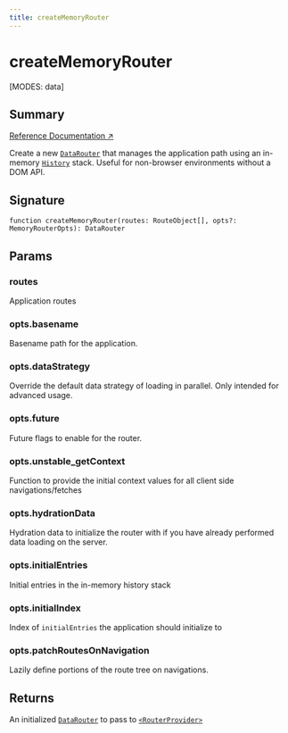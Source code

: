 ```yaml
---
title: createMemoryRouter
---
```


# createMemoryRouter

<!--
⚠️ ⚠️ IMPORTANT ⚠️ ⚠️ 

Thank you for helping improve our documentation!

This file is auto-generated from the JSDoc comments in the source
code, so please edit the JSDoc comments in the file below and this
file will be re-generated once those changes are merged.

https://github.com/remix-run/react-router/blob/main/packages/react-router/lib/components.tsx
-->

[MODES: data]

## Summary

[Reference Documentation ↗](https://api.reactrouter.com/v7/functions/react_router.createMemoryRouter.html)

Create a new [`DataRouter`](https://api.reactrouter.com/v7/interfaces/react_router.DataRouter.html) that manages the application path using an
in-memory [`History`](https://developer.mozilla.org/en-US/docs/Web/API/History)
stack. Useful for non-browser environments without a DOM API.

## Signature

```tsx
function createMemoryRouter(routes: RouteObject[], opts?: MemoryRouterOpts): DataRouter
```

## Params

### routes

Application routes

### opts.basename

Basename path for the application.

### opts.dataStrategy

Override the default data strategy of loading in parallel.
Only intended for advanced usage.

### opts.future

Future flags to enable for the router.

### opts.unstable_getContext

Function to provide the initial context values for all client side
navigations/fetches

### opts.hydrationData

Hydration data to initialize the router with if you have already performed
data loading on the server.

### opts.initialEntries

Initial entries in the in-memory history stack

### opts.initialIndex

Index of `initialEntries` the application should initialize to

### opts.patchRoutesOnNavigation

Lazily define portions of the route tree on navigations.

## Returns

An initialized [`DataRouter`](https://api.reactrouter.com/v7/interfaces/react_router.DataRouter.html) to pass to [`<RouterProvider>`](../data-routers/RouterProvider)

